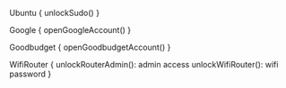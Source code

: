Ubuntu {
  unlockSudo()
}

Google {
  openGoogleAccount()
}

Goodbudget {
  openGoodbudgetAccount()
}

WifiRouter {
  unlockRouterAdmin(): admin access
  unlockWifiRouter(): wifi password
}